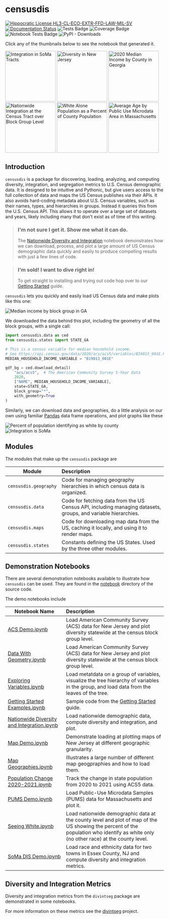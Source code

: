 # censusdis

[![Hippocratic License HL3-CL-ECO-EXTR-FFD-LAW-MIL-SV](https://img.shields.io/static/v1?label=Hippocratic%20License&message=HL3-CL-ECO-EXTR-FFD-LAW-MIL-SV&labelColor=5e2751&color=bc8c3d)](https://firstdonoharm.dev/version/3/0/cl-eco-extr-ffd-law-mil-sv.html)
[![Documentation Status](https://readthedocs.org/projects/censusdis/badge/?version=latest)](https://censusdis.readthedocs.io/en/latest/?badge=latest)
![Tests Badge](reports/junit/tests-badge.svg)
![Coverage Badge](reports/coverage/coverage-badge.svg)
![Notebook Tests Badge](reports/nbmake/nbmake-badge.svg)
![PyPI - Downloads](https://img.shields.io/pypi/dm/censusdis)

Click any of the thumbnails below to see the notebook
that generated it.

[<img src="docs/_static/images/sample00.png" alt="Integration in SoMa Tracts" height=160>](notebooks/SoMa%20DIS%20Demo.ipynb)
[<img src="docs/_static/images/sample01.png" alt="Diversity in New Jersey" height=160>](notebooks/Data%20With%20Geometry.ipynb)
[<img src="docs/_static/images/sample02.png" alt="2020 Median Income by County in Georgia" height=160>](notebooks/Data%20With%20Geometry.ipynb)
[<img src="docs/_static/images/sample05.png" alt="Nationwide Integration at the Census Tract over Block Group Level" height=160>](notebooks/Nationwide%20Diversity%20and%20Integration.ipynb)
[<img src="docs/_static/images/sample03.png" alt="White Alone Population as a Percent of County Population" height=160>](notebooks/Seeing%20White.ipynb)
[<img src="docs/_static/images/sample04.png" alt="Average Age by Public Use Microdata Area in Massachusetts" height=160>](notebooks/PUMS%20Demo.ipynb)

## Introduction 

`censusdis` is a package for discovering, loading, analyzing, and computing
diversity, integration, and segregation metrics
to U.S. Census demographic data. It is designed to be intuitive and Pythonic,
but give users access to the full collection of data and maps the US Census
publishes via their APIs. It also avoids hard-coding metadata
about U.S. Census variables, such as their names, types, and
hierarchies in groups. Instead it queries this from the 
U.S. Census API. This allows it to operate over a large set
of datasets and years, likely including many that don't
exist as of time of this writing.

> ### I'm not sure I get it. Show me what it can do.
> 
> The [Nationwide Diversity and Integration](./notebooks/Nationwide%20Diversity%20and%20Integration.ipynb)
> notebook demonstrates how we can download, process, and 
> plot a large amount of US Census demographic data quickly
> and easily to produce compelling results with just a few
> lines of code.

> ### I'm sold! I want to dive right in!
> 
> To get straight to installing and trying out
> code hop over to our 
> [Getting Started](https://censusdis.readthedocs.io/en/latest/intro.html)
> guide.

`censusdis` lets you quickly and easily load US Census data and make plots like 
this one:

![Median income by block group in GA](docs/_static/images/sample02.png)

We downloaded the data behind this plot, including
the geometry of all the block groups, with a
single call:

```python
import censusdis.data as ced
from censusdis.states import STATE_GA

# This is a census variable for median household income.
# See https://api.census.gov/data/2020/acs/acs5/variables/B19013_001E.html
MEDIAN_HOUSEHOLD_INCOME_VARIABLE = "B19013_001E"

gdf_bg = ced.download_detail(
    "acs/acs5",  # The American Community Survey 5-Year Data
    2020, 
    ["NAME", MEDIAN_HOUSEHOLD_INCOME_VARIABLE], 
    state=STATE_GA, 
    block_group="*", 
    with_geometry=True
)
```

Similarly, we can download data and geographies, do a little
analysis on our own using familiar [Pandas](https://pandas.pydata.org/)
data frame operations, and plot graphs like these

![Percent of population identifying as white by county](docs/_static/images/sample03.png)
![Integration is SoMa](docs/_static/images/sample00.png)

## Modules

The modules that make up the `censusdis` package are

| Module                | Description                                                                                                   |
|-----------------------|:--------------------------------------------------------------------------------------------------------------|
| `censusdis.geography` | Code for managing geography hierarchies in which census data is organized.                                    | 
| `censusdis.data`      | Code for fetching data from the US Census API, including managing datasets, groups, and variable hierarchies. |
| `censusdis.maps`      | Code for downloading map data from the US, caching it locally, and using it to render maps.                   |
| `censusdis.states`    | Constants defining the US States. Used by the three other modules.                                            |

## Demonstration Notebooks

There are several demonstration notebooks available to illustrate how `censusdis` can
be used. They are found in the 
[notebook](https://github.com/vengroff/censusdis/tree/main/notebooks) 
directory of the source code.

The demo notebooks include

| Notebook Name                                                                                              | Description                                                                                                                                                                          |
|------------------------------------------------------------------------------------------------------------|:-------------------------------------------------------------------------------------------------------------------------------------------------------------------------------------|
| [ACS Demo.ipynb](./notebooks/ACS%20Demo.ipynb)                                                             | Load American Community Survey (ACS) data for New Jersey and plot diversity statewide at the census block group level.                                                               |
| [Data With Geometry.ipynb](./notebooks/Data%20With%Geometry.ipynb)                                         | Load American Community Survey (ACS) data for New Jersey and plot diversity statewide at the census block group level.                                                               |
| [Exploring Variables.ipynb](./notebooks/Exploring%20Variables.ipynb)                                       | Load metatdata on a group of variables, visualize the tree hierarchy of variables in the group, and load data from the leaves of the tree.                                           |
| [Getting Started Examples.ipynb](./notebooks/Getting%20Started%20Examples.ipynb)                           | Sample code from the [Getting Started](https://censusdis.readthedocs.io/en/latest/intro.html) guide.                                                                                 |                                                         |
| [Nationwide Diversity and Integration.ipynb](./notebooks/Nationwide%20Diversity%20and%20Integration.ipynb) | Load nationwide demographic data, compute diversity and integration, and plot.                                                                                                       |
| [Map Demo.ipynb](./notebooks/Map%20Demo.ipynb)                                                             | Demonstrate loading at plotting maps of New Jersey at different geographic granularity.                                                                                              |
| [Map Geographies.ipynb](./notebooks/Map%20Geographies.ipynb)                                               | Illustrates a large number of different map geogpraphies and how to load them.                                                                                                       |
| [Population Change 2020-2021.ipynb](./notebooks/Population%20Change%202020-2021.ipynb)                     | Track the change in state population from 2020 to 2021 using ACS5 data.                                                                                                              |
| [PUMS Demo.ipynb](./notebooks/PUMS%20Demo.ipynb)                                                           | Load Public-Use Microdata Samples (PUMS) data for Massachusetts and plot it.                                                                                                         |
| [Seeing White.ipynb](./notebooks/Seeing%20White.ipynb)                                                     | Load nationwide demographic data at the county level and plot of map of the US showing the percent of the population who identify as white only (no other race) at the county level. | 
| [SoMa DIS Demo.ipynb](./notebooks/SoMa%20DIS%20Demo.ipynb)                                                 | Load race and ethnicity data for two towns in Essex County, NJ and compute diversity and integration metrics.                                                                        |


## Diversity and Integration Metrics

Diversity and integration metrics from the `divintseg` package are 
demonstrated in some notebooks.

For more information on these metrics
see the [divintseg](https://github.com/vengroff/divintseg/) 
project.

